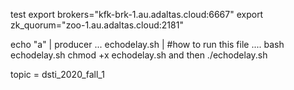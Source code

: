 test
export brokers="kfk-brk-1.au.adaltas.cloud:6667"
export zk_quorum="zoo-1.au.adaltas.cloud:2181"


echo "a" | producer ...
echodelay.sh |
#how to run this file .... 
  bash echodelay.sh
  chmod +x echodelay.sh and then ./echodelay.sh
  
topic = dsti_2020_fall_1
